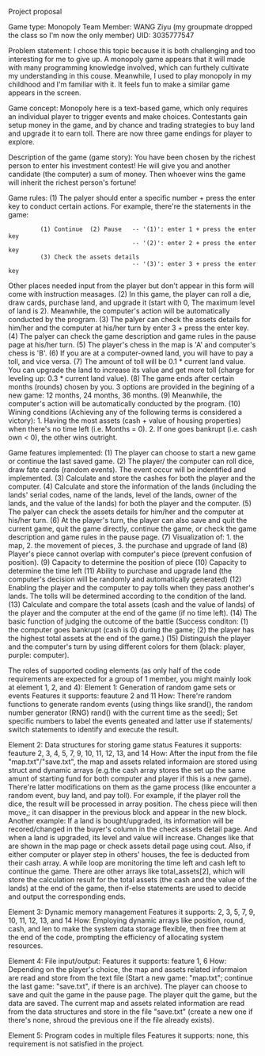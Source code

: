 Project proposal

Game type: Monopoly 
Team Member: WANG Ziyu (my groupmate dropped the class so I'm now the only member)
UID: 3035777547

Problem statement:
I chose this topic because it is both challenging and too interesting for me to give up. A monopoly game appears that it will made with many programming knowledge involved, which can furthely cultivate my understanding in this couse. Meanwhile, I used to play monopoly in my childhood and I'm familiar with it. It feels fun to make a similar game appears in the screen.

Game concept:
Monopoly here is a text-based game, which only requires an individual player to trigger events and make choices. Contestants gain setup money in the game, and by chance and trading strategies to buy land and upgrade it to earn toll. There are now three game endings for player to explore.

Description of the game (game story): 
You have been chosen by the richest person to enter his investment contest! He will give you and another candidate (the computer) a sum of money. Then whoever wins the game will inherit the richest person's fortune!
  
Game rules: 
(1) The palyer should enter a specific number + press the enter key to conduct certain actions. For example, there're the statements in the game:  
  
             (1) Continue  (2) Pause   -- '(1)': enter 1 + press the enter key           
                                       -- '(2)': enter 2 + press the enter key           
             (3) Check the assets details                                                
                                       -- '(3)': enter 3 + press the enter key           
 
Other places needed input from the player but don't appear in this form will come with instruction measages. 
(2) In this game, the player can roll a die, draw cards, purchase land, and upgrade it (start with 0, The maximum level of land is 2). Meanwhile, the computer's action will be automatically conducted by the program.
(3) The palyer can check the assets details for him/her and the computer at his/her turn by enter 3 + press the enter key.
(4) The palyer can check the game description and game rules in the pause page at his/her turn.
(5) The player's chess in the map is 'A' and computer's chess is 'B'.
(6) If you are at a computer-owned land, you will have to pay a toll, and vice versa.
(7) The amount of toll will be 0.1 * current land value. You can upgrade the land to increase its value and get more toll (charge for leveling up: 0.3 * current land value). 
(8) The game ends after certain months (rounds) chosen by you. 3 options are provided in the begining of a new game: 12 months, 24 months, 36 months.
(9) Meanwhile, the computer's action will be automatically conducted by the program.
(10) Wining conditions (Achieving any of the following terms is considered a victory): 
    1. Having the most assets (cash + value of housing properties) when there's no time left (i.e. Months = 0). 
    2. If one goes bankrupt (i.e. cash own < 0), the other wins outright.  

Game features implemented:
(1) The player can choose to start a new game or continue the last saved game.
(2) The player/ the computer can roll dice, draw fate cards (random events). The event occur will be indentified and implemented.
(3) Calculate and store the cashes for both the player and the computer.
(4) Calculate and store the information of the lands (including the lands' serial codes, name of the lands, level of the lands, owner of the lands, and the value of the lands)  for both the player and the computer.
(5) The palyer can check the assets details for him/her and the computer at his/her turn.
(6) At the player's turn, the player can also save and quit the current game, quit the game directly, continue the game, or check the game description and game rules in the pause page.
(7) Visualization of: 1. the map, 2. the movement of pieces, 3. the purchase and upgrade of land
(8) Player's piece cannot overlap with computer's piece (prevent confusion of position).
(9) Capacity to determine the position of piece
(10) Capacity to determine the time left
(11) Ability to purchase and upgrade land (the computer's decision will be randomly and automatically generated)
(12) Enabling the player and the computer to pay tolls when they pass another's lands. The tolls will be determined according to the condition of the land.
(13) Calculate and compare the total assets (cash and the value of lands) of the player and the computer at the end of the game (if no time left).
(14) The basic function of judging the outcome of the battle (Success conditon: (1) the computer goes bankrupt (cash is 0) during the game; (2) the player has the highest total assets at the end of the game.)
(15) Distinguish the player and the computer's turn by using different colors for them (black: player, purple: computer).

The roles of supported coding elements (as only half of the code requirements are expected for a group of 1 member, you might mainly look at element 1, 2, and 4):
Element 1: Generation of random game sets or events
Features it supports: feauture 2 and 11
How: There're random functions to generate random events (using things like srand(), the random number generator (RNG) rand() with the current time as the seed); Set specific numbers to label the events geneated and latter use if statements/ switch statements to identify and execute the result.

Element 2: Data structures for storing game status
Features it supports: feauture 2, 3, 4, 5, 7, 9, 10, 11, 12, 13, and 14
How: After the input from the file "map.txt"/"save.txt", the map and assets related informaion are stored using struct and dynamic arrays (e.g.the cash array stores the set up the same amunt of starting fund for both computer and player if this is a new game). There're latter modifications on them as the game process (like encounter a random event, buy land, and pay toll). For example, if the player roll the dice, the result will be processed in array position. The chess piece will then move,; it can disapper in the previous block and appear in the new block. Another example: If a land is bought/upgraded, its information will be recored/changed in the buyer's column in the check assets detail page. And when a land is upgraded, its level and value will increase. Changes like that are shown in the map page or check assets detail page using cout. Also, if either computer or player step in others' houses, the fee is deducted from their cash array. A while loop are monitoring the time left and cash left to continue the game. There are other arrays like total_assets[2], which will store the calculation result for the total assets (the cash and the value of the lands) at the end of the game, then if-else statements are used to decide and output the corresponding ends. 

Element 3: Dynamic memory management 
Features it supports: 2, 3, 5, 7, 9, 10, 11, 12, 13, and 14
How: Employing dynamic arrays like position, round, cash, and len to make the system data storage flexible, then free them at the end of the code, prompting the efficiency of allocating system resources.

Element 4: File input/output:
Features it supports: feature 1, 6
How: Depending on the player's choice, the map and assets related informaion are read and store from the text file (Start a new game: "map.txt"; continue the last game: "save.txt", if there is an archive). The player can choose to save and quit the game in the pause page. The player quit the game, but the data are saved. The current map and assets related information are read from the data structures and store in the file "save.txt" (create a new one if there's none, shroud the previous one if the file already exists). 

Element 5: Program codes in multiple files
Features it supports: none, this requirement is not satisfied in the project.
